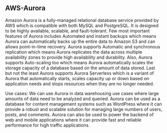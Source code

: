 ## AWS-Aurora

Amazon Aurora is a fully-managed relational database service provided by AWS which is compatible with both MySQL and PostgreSQL. It is designed to be highly available, scalable, and fault-tolerant. Few most important features of Aurora includes Automated and instant backups which means Aurora can automatically backs up the entire data to Amazon S3 and can allows point-in-time recovery. Aurora supports Automatic and synchronous replication which means Aurora replicates the data across multiple availability zones to provide high availability and durability. Also, Aurora supports Auto-scaling too which means Aurora automatically scales the storage capacity of a database based on the amount of data stored. Last but not the least Aurora supports Aurora Serverless which is a variant of Aurora that automatically starts, scales capacity up or down based on application needs and stops resources when they are no longer needed.

Use cases: We can use Aurora in data warehousing use cases where large amounts of data need to be analyzed and queried. Aurora can be used as a database for content management systems such as WordPress where it can provide a robust and scalable solution for managing large numbers of users, posts, and comments. Aurora can also be used to power the backend of web and mobile applications where it can provide fast and reliable performance for high traffic applications.
